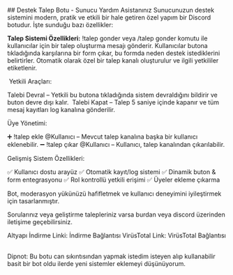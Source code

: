 ️## Destek Talep Botu - Sunucu Yardım Asistanınız
Sunucunuzun destek sistemini modern, pratik ve etkili bir hale getiren özel yapım bir Discord botudur. İşte sunduğu bazı özellikler:



**Talep Sistemi Özellikleri:**
!talep gonder veya /talep gonder komutu ile kullanıcılar için bir talep oluşturma mesajı gönderir.
Kullanıcılar butona tıkladığında karşılarına bir form çıkar, bu formda neden destek istediklerini belirtirler.
Otomatik olarak özel bir talep kanalı oluşturulur ve ilgili yetkililer etiketlenir.



️ Yetkili Araçları:


Talebi Devral – Yetkili bu butona tıkladığında sistem devraldığını bildirir ve buton devre dışı kalır.
️ Talebi Kapat – Talep 5 saniye içinde kapanır ve tüm mesaj kayıtları log kanalına gönderilir.



Üye Yönetimi:


➕ !talep ekle @Kullanıcı – Mevcut talep kanalına başka bir kullanıcı eklenebilir.
➖ !talep çıkar @Kullanıcı – Kullanıcı, talep kanalından çıkarılabilir.



Gelişmiş Sistem Özellikleri:


✅ Kullanıcı dostu arayüz
✅ Otomatik kayıt/log sistemi
✅ Dinamik buton & form entegrasyonu
✅ Rol kontrollü yetkili erişimi
✅ Üyeler ekleme çıkarma



Bot, moderasyon yükünüzü hafifletmek ve kullanıcı deneyimini iyileştirmek için tasarlanmıştır.


Sorularınız veya geliştirme talepleriniz varsa burdan veya discord üzerinden iletişime geçebilirsiniz.


Altyapı İndirme Linki: İndirme Bağlantısı​
VirüsTotal Link: VirüsTotal Bağlantısı ​




Dipnot: Bu botu can sıkıntısından yapmak istedim isteyen alıp kullanabilir basit bir bot oldu ilerde yeni sistemler eklemeyi düşünüyorum.

